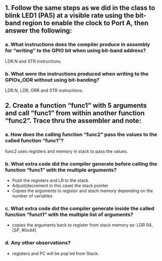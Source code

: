 ## 1. Follow the same steps as we did in the class to blink LED1 (PA5) at a visible rate using the bit-band region to enable the clock to Port A, then answer the following:
### a. What instructions does the compiler produce in assembly for “writing” to the GPIO bit when using bit-band address?
LDR.N and STR instructions.
### b. What were the instructions produced when writing to the GPIOx_ODR without using bit-banding?
LDR.N, LDR, ORR and STR instructions.

## 2. Create a function “func1” with 5 arguments and call “func1” from within another function “func2”. Trace thru the assembler and note:
### a. How does the calling function “func2” pass the values to the called function “func1”?
func2 uses registers and memory in stack to pass the values.
### b. What extra code did the compiler generate before calling the function “func1” with the multiple arguments?
- Push the registers and LR to the stack.
- Adjust(decrement in this case) the stack pointer
- Copies the arguments to registor and stach memory depending on the number of variables
### c. What extra code did the compiler generate inside the called function “funct1” with the multiple list of arguments?
- copies the arguments back to register from stack memory ex: LDR R4, [SP, #0x44]
### d. Any other observations?
- registers and PC will be pop'ed from Stack.
